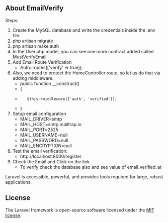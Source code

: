 ## About EmailVerify

Steps:

1. Create the MySQL database and write the credentials inside the .env file.
2. php artisan migrate
3. php artisan make:auth
4. In the User.php model, you can see one more contract added called  MustVerifyEmail
5. Add Email Route Verification 
   - Auth::routes(['verify' => true]);
6. Also, we need to protect the HomeController route, so let us do that via adding middleware.
   -   public function __construct()
   -    {
   -        $this->middleware(['auth', 'verified']);
   -    }
7. Setup email configuration
   -    MAIL_DRIVER=smtp
   -    MAIL_HOST=smtp.mailtrap.io
   -    MAIL_PORT=2525
   -    MAIL_USERNAME=null
   -    MAIL_PASSWORD=null
   -    MAIL_ENCRYPTION=null
8. Test the email verification:
   -    http://localhost:8000/register
9. Check the Email and Click on the link 
   -    To verify check the database also and see value of email_verified_at

Laravel is accessible, powerful, and provides tools required for large, robust applications.


## License

The Laravel framework is open-source software licensed under the [MIT license](https://opensource.org/licenses/MIT).
